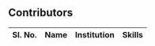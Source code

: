 ## Contributors

| Sl. No. | Name                                                           | Institution                                                         | Skills                                                             |
| ------- | -------------------------------------------------------------- | ------------------------------------------------------------------- | ------------------------------------------------------------------ |

